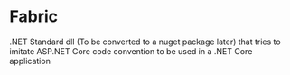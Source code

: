 # Fabric
.NET Standard dll (To be converted to a nuget package later) that tries to imitate ASP.NET Core code convention to be used in a .NET Core application
